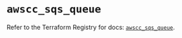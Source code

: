 # `awscc_sqs_queue`

Refer to the Terraform Registry for docs: [`awscc_sqs_queue`](https://registry.terraform.io/providers/hashicorp/awscc/0.70.0/docs/resources/sqs_queue).
